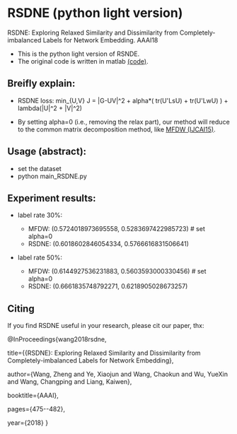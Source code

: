 # RSDNE (python light version)
RSDNE: Exploring Relaxed Similarity and Dissimilarity from Completely-imbalanced Labels for Network Embedding. AAAI18

- This is the python light version of RSNDE. 
- The original code is written in matlab [(code)](https://github.com/zhengwang100/RSDNE).


Breifly explain:
---
- RSDNE loss: min_{U,V} J = |G-UV|^2 + alpha*( tr(U'LsU) + tr(U'LwU) ) + lambda(|U|^2 + |V|^2)

- By setting alpha=0 (i.e., removing the relax part), our method will reduce to the common matrix decomposition method, like [MFDW (IJCAI15)](https://www.ijcai.org/Proceedings/15/Papers/299.pdf).


Usage (abstract):
---
- set the dataset
- python main_RSDNE.py


Experiment results: 
---
- label rate 30%:
  - MFDW: (0.5724018973695558, 0.5283697422985723) # set alpha=0 
  - RSDNE: (0.6018602846054334, 0.5766616831506641)

- label rate 50%:
  - MFDW: (0.6144927536231883, 0.5603593000330456) # set alpha=0 
  - RSDNE: (0.6661835748792271, 0.6218905028673257)

Citing
---
If you find RSDNE useful in your research, please cit our paper, thx:

@InProceedings{wang2018rsdne,

  title={{RSDNE}: Exploring Relaxed Similarity and Dissimilarity from Completely-imbalanced Labels for Network Embedding},

  author={Wang, Zheng and Ye, Xiaojun and Wang, Chaokun and Wu, YueXin and Wang, Changping and Liang, Kaiwen},

  booktitle={AAAI},

  pages={475--482},

  year={2018}
}